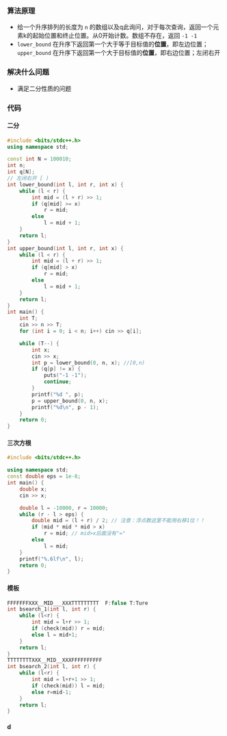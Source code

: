 ### 算法原理
- 给一个升序排列的长度为 `n` 的数组以及q此询问，对于每次查询，返回一个元素k的起始位置和终止位置。从0开始计数。数组不存在，返回 `-1 -1`
- `lower_bound` 在升序下返回第一个大于等于目标值的**位置**，即左边位置；`upper_bound` 在升序下返回第一个大于目标值的**位置**，即右边位置；左闭右开

### 解决什么问题
- 满足二分性质的问题

### 代码

#### 二分

```C++
#include <bits/stdc++.h>
using namespace std;

const int N = 100010;
int n;
int q[N];
// 左闭右开 [ )
int lower_bound(int l, int r, int x) {
    while (l < r) {
        int mid = (l + r) >> 1;
        if (q[mid] >= x)
            r = mid;
        else
            l = mid + 1;
    }
    return l;
}
int upper_bound(int l, int r, int x) {
    while (l < r) {
        int mid = (l + r) >> 1;
        if (q[mid] > x)
            r = mid;
        else
            l = mid + 1;
    }
    return l;
}
int main() {
    int T;
    cin >> n >> T;
    for (int i = 0; i < n; i++) cin >> q[i];

    while (T--) {
        int x;
        cin >> x;
        int p = lower_bound(0, n, x); //[0,n)
        if (q[p] != x) {
            puts("-1 -1");
            continue;
        }
        printf("%d ", p);
        p = upper_bound(0, n, x);
        printf("%d\n", p - 1);
    }
    return 0;
}

```

#### 三次方根

```cpp
#include <bits/stdc++.h>

using namespace std;
const double eps = 1e-8;
int main() {
    double x;
    cin >> x;

    double l = -10000, r = 10000;
    while (r - l > eps) {
        double mid = (l + r) / 2; // 注意：浮点数这里不能用右移1位！！
        if (mid * mid * mid > x)
            r = mid; // mid>x后面没有"="
        else
            l = mid;
    }
    printf("%.6lf\n", l);
    return 0;
}

```

#### 模板
```c++
FFFFFFFXXX__MID___XXXTTTTTTTTT  F:false T:Ture
int bsearch_1(int l, int r) {
	while (l<r) {
		int mid = l+r >> 1;
		if (check(mid)) r = mid;
		else l = mid+1;
	}
	return l;
}
TTTTTTTTXXX__MID__XXXFFFFFFFFFF
int bsearch_2(int l, int r) {
	while (l<r) {
		int mid = l+r+1 >> 1;
		if (check(mid)) l = mid;
		else r=mid-1;
	}
	return l;
}
```

#### d
```c++

```





